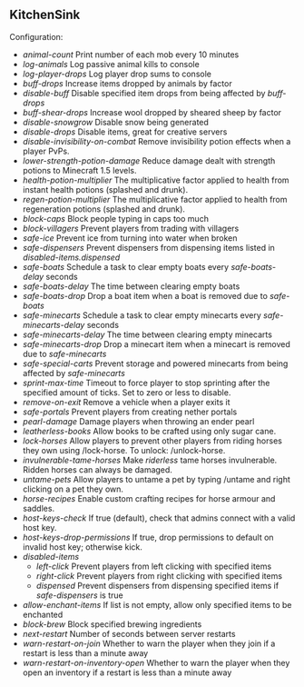 KitchenSink
-----------

Configuration:

* *animal-count* Print number of each mob every 10 minutes
* *log-animals* Log passive animal kills to console
* *log-player-drops* Log player drop sums to console
* *buff-drops* Increase items dropped by animals by factor
* *disable-buff* Disable specified item drops from being affected by *buff-drops*
* *buff-shear-drops* Increase wool dropped by sheared sheep by factor
* *disable-snowgrow* Disable snow being generated
* *disable-drops* Disable items, great for creative servers
* *disable-invisibility-on-combat* Remove invisibility potion effects when a player PvPs.
* *lower-strength-potion-damage* Reduce damage dealt with strength potions to Minecraft 1.5 levels.
* *health-potion-multiplier* The multiplicative factor applied to health from instant health potions (splashed and drunk).
* *regen-potion-multiplier* The multiplicative factor applied to health from regeneration potions (splashed and drunk).
* *block-caps* Block people typing in caps too much
* *block-villagers* Prevent players from trading with villagers
* *safe-ice* Prevent ice from turning into water when broken
* *safe-dispensers* Prevent dispensers from dispensing items listed in *disabled-items.dispensed*
* *safe-boats* Schedule a task to clear empty boats every *safe-boats-delay* seconds
* *safe-boats-delay* The time between clearing empty boats
* *safe-boats-drop* Drop a boat item when a boat is removed due to *safe-boats*
* *safe-minecarts* Schedule a task to clear empty minecarts every *safe-minecarts-delay* seconds
* *safe-minecarts-delay* The time between clearing empty minecarts
* *safe-minecarts-drop* Drop a minecart item when a minecart is removed due to *safe-minecarts*
* *safe-special-carts* Prevent storage and powered minecarts from being affected by *safe-minecarts*
* *sprint-max-time* Timeout to force player to stop sprinting after the specified amount of ticks. Set to zero or less to disable.
* *remove-on-exit* Remove a vehicle when a player exits it
* *safe-portals* Prevent players from creating nether portals
* *pearl-damage* Damage players when throwing an ender pearl
* *leatherless-books* Allow books to be crafted using only sugar cane.
* *lock-horses* Allow players to prevent other players from riding horses they own using /lock-horse.  To unlock: /unlock-horse.
* *invulnerable-tame-horses* Make *riderless* tame horses invulnerable. Ridden horses can always be damaged.
* *untame-pets* Allow players to untame a pet by typing /untame and right clicking on a pet they own.
* *horse-recipes* Enable custom crafting recipes for horse armour and saddles.
* *host-keys-check* If true (default), check that admins connect with a valid host key.
* *host-keys-drop-permissions* If true, drop permissions to default on invalid host key; otherwise kick.
* *disabled-items*
	- *left-click* Prevent players from left clicking with specified items
	- *right-click* Prevent players from right clicking with specified items
	- *dispensed* Prevent dispensers from dispensing specified items if *safe-dispensers* is true
* *allow-enchant-items* If list is not empty, allow only specified items to be enchanted
* *block-brew* Block specified brewing ingredients
* *next-restart* Number of seconds between server restarts
* *warn-restart-on-join* Whether to warn the player when they join if a restart is less than a minute away
* *warn-restart-on-inventory-open* Whether to warn the player when they open an inventory if a restart is less than a minute away
